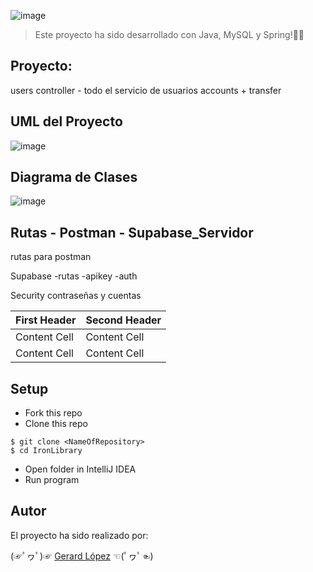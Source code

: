 ![image](https://user-images.githubusercontent.com/72072309/205083754-e000dd47-8302-4cf8-9791-33826d9d9bf9.png)

> Este proyecto ha sido desarrollado con Java, MySQL y Spring!🐱‍💻


## Proyecto:

users controller - todo el servicio de usuarios
accounts + transfer


## UML del Proyecto

![image](https://user-images.githubusercontent.com/72072309/205115044-f51ff48d-1867-48c5-9e4a-a2e052cf4b16.png)


## Diagrama de Clases

![image](https://user-images.githubusercontent.com/72072309/205298752-b837bcac-42ab-419f-8d06-f752332f9371.png)

## Rutas - Postman - Supabase_Servidor

rutas para postman


Supabase 
-rutas
-apikey
-auth

Security 
contraseñas y cuentas

| First Header  | Second Header |
| ------------- | ------------- |
| Content Cell  | Content Cell  |
| Content Cell  | Content Cell  |

## Setup

- Fork this repo
- Clone this repo

```shell
$ git clone <NameOfRepository>
$ cd IronLibrary
```

- Open folder in IntelliJ IDEA
- Run program

## Autor
El proyecto ha sido realizado por:

(☞ﾟヮﾟ)☞   [Gerard López](https://github.com/GerardLopezGarcia)   ☜(ﾟヮﾟ☜)

